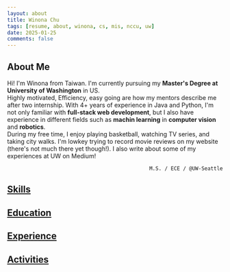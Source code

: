 ```yaml
---
layout: about
title: Winona Chu
tags: [resume, about, winona, cs, mis, nccu, uw]
date: 2025-01-25
comments: false
---
```



<h2 id="about" class="resume-title">About Me</h2>
<div class="myrow">
    <div class="col-12" style="text-align:left">
        Hi! I'm Winona from Taiwan. I'm currently pursuing my <strong>Master's Degree at University of Washington</strong> in US.<br/>
        Highly motivated, Efficiency, easy going are how my mentors describe me after two internship. With 4+ years of experience in Java and Python, I'm not only familiar with <strong>full-stack web development</strong>, but I also have experience in different fields such as <strong>machin learning</strong> in <strong>computer vision</strong> and <strong>robotics</strong>.<br/>
        <!-- and a proven track record in developing full stack software function and optimizing computer vision model performance. My research interests include software development, edge computing, human-computer interaction and machine learning in computer vision.<br/> -->
        During my free time, I enjoy playing basketball, watching TV series, and taking city walks. I'm lowkey trying to record movie reviews on my website (there's not much there yet though!). I also write about some of my experiences at UW on Medium!
    </div>
</div>
<p style="text-align:right">
    <code class="code-tag"> M.S. / ECE / @UW-Seattle</code>
</p>

<!-- Skills -->
<h2 id="ski-title" class="resume-title">
    <a id="ski-sec" href="#ski-title" onclick="expand_section('ski')">Skills <i id="ski-icon" class="fa fa-plus-square"></i></a>
</h2>
<div id="ski" style="display: none">
    <div class="myrow no-margin">
        <div class="col-xs-12 col-sm-12 col-md-4 col-lg-3" style="text-align:left;">
            <strong>Languages</strong>
        </div>
        <div class="col-xs-12 col-sm-12 col-md-8 col-lg-9" style="text-align:left;" >
            <code class="code-tag">OOP</code>
            <code class="code-tag">Python</code>
            <code class="code-tag">Java</code>
            <code class="code-tag">SQL</code>
            <code class="code-tag">HTML/CSS</code>
            <code class="code-tag">Javascript</code>
            <code class="code-tag">PHP</code>
            <code class="code-tag">C#</code>
        </div>
    </div>
    <div class="myrow no-margin" style="vertical-align: middle;">
        <div class="col-xs-12 col-sm-12 col-md-4 col-lg-3" style="text-align:left;">
            <strong>Tools</strong>
        </div>
        <div class="col-xs-12 col-sm-12 col-md-8 col-lg-9" style="text-align:left;" >
            <code class="code-tag">Git</code>
            <code class="code-tag">GitHub</code>
            <code class="code-tag">Docker</code>
            <code class="code-tag">Vim</code>
            <code class="code-tag">Postman</code>
            <code class="code-tag">VS code</code>
            <code class="code-tag">Visual Studio</code>
            <code class="code-tag">Eclipse</code>
            <code class="code-tag">Beaver</code>
            <code class="code-tag">Notion</code>
            <code class="code-tag">Unity</code>
        </div>
    </div>
    <div class="myrow no-margin" style="vertical-align: middle;">
        <div class="col-xs-12 col-sm-12 col-md-4 col-lg-3" style="text-align:left;">
            <strong>Web Development</strong>
        </div>
        <div class="col-xs-12 col-sm-12 col-md-8 col-lg-9" style="text-align:left;" >
            <code class="code-tag">React</code>
            <code class="code-tag">Restful API</code>
            <code class="code-tag">FastAPI</code>
            <code class="code-tag">AWS</code>
        </div>
    </div>
    <div class="myrow no-margin" style="vertical-align: middle;">
        <div class="col-xs-12 col-sm-12 col-md-4 col-lg-3" style="text-align:left;">
            <strong>Database</strong>
        </div>
        <div class="col-xs-12 col-sm-12 col-md-8 col-lg-9" style="text-align:left;" >
            <code class="code-mtagargin">MySQL</code>
            <code class="code-tag">MSSQL</code>
            <code class="code-tag">PostgreSQL</code>
        </div>
    </div>
    <div class="myrow no-margin" style="vertical-align: middle;">
        <div class="col-xs-12 col-sm-12 col-md-4 col-lg-3" style="text-align:left;">
            <strong>Machine Learning</strong>
        </div>
        <div class="col-xs-12 col-sm-12 col-md-8 col-lg-9" style="text-align:left;" >
            <code class="code-mtagargin">PyTorch</code>
            <code class="code-tag">TensorFlow</code>
        </div>
    </div>
    <div class="myrow no-margin" style="vertical-align: middle;">
        <div class="col-xs-12 col-sm-12 col-md-4 col-lg-3" style="text-align:left;">
            <strong>Data Analysis</strong>
        </div>
        <div class="col-xs-12 col-sm-12 col-md-8 col-lg-9" style="text-align:left;" >
            <code class="code-tag">Matplotlib</code>
            <code class="code-tag">Scikit-learn</code>
            <code class="code-tag">Looker Studio</code>
            <code class="code-tag">Tableau</code>
        </div>
    </div>
</div>

<!-- Education -->
<h2 id="edu-title" class="resume-title">
    <a id="edu-sec" href="#edu-title" onclick="expand_section('edu')">Education <i id="edu-icon" class="fa fa-plus-square"></i></a>
</h2>
<div id="edu" style="display: none">
    <div id="row-edu-1" class="myrow hover">
        <!-- Time Range / Institution / Location -->
        <div class="col-xs-12 col-sm-12 col-md-12 col-lg-2">Sep. 2024 - Mar. 2026</div>
        <!-- <div class="col-xs-12 col-sm-6 col-md-6 col-lg-6" onclick="expand('edu-1')" style="cursor:pointer"><strong>University of Washington</strong></div> -->
        <div class="col-xs-12 col-sm-6 col-md-6 col-lg-6"><strong>University of Washington (UW)</strong></div>
        <div class="col-xs-12 col-sm-6 col-md-6 col-lg-4 text-xs-left text-sm-right text-md-right text-lg-right"><i class="fa fa-map-marker add-margin"></i>Seattle, WA, USA</div>
        <!-- Title -->
        <div class="col-lg-2"></div>
        <div class="col-xs-12 col-sm-12 col-md-12 col-lg-10">M.S. in Electrical and Computer Engineering <code>GPA: 3.86 / 4.0</code></div>
        <div class="col-lg-2"></div>
        <div class="col-xs-12 col-sm-12 col-md-12 col-lg-10" style="font-size:15.5px">
            <!-- <li>Advisors: <a href="https://www.linkedin.com/in/mung-chiang-9511445/" target= "_blank">Prof. Mung Chiang</a>, <a href="https://kimkt.com/" target= "_blank"> Prof. Kwang Taik Kim</a></li> -->
            <li>Capstone Project: Organization and Analysis of Battery Data from Heterogenous Sources with
                 <strong>Astrolabe Analytics</strong></li>
            <li>Coursework: AI For Mobile Robots, Large Language Models, Embedded System, VR Application</li>
        </div>
    </div><div id="row-edu-2" class="myrow hover">
        <!-- Time Range / Institution / Location -->
        <div class="col-xs-12 col-sm-12 col-md-12 col-lg-2">Sep. 2020 - Jan. 2024</div>
        <!-- <div class="col-xs-12 col-sm-6 col-md-6 col-lg-6" onclick="expand('edu-1')" style="cursor:pointer"><strong>University of Washington</strong></div> -->
        <div class="col-xs-12 col-sm-6 col-md-6 col-lg-6"><strong>National Chengchi University (NCCU)</strong></div>
        <div class="col-xs-12 col-sm-6 col-md-6 col-lg-4 text-xs-left text-sm-right text-md-right text-lg-right"><i class="fa fa-map-marker add-margin"></i>Taipei, Taiwan</div>
        <!-- Title -->
        <div class="col-lg-2"></div>
        <div class="col-xs-12 col-sm-12 col-md-12 col-lg-10">B.S. in Management Information System <code>GPA: 4.04 / 4.3</code></div>
        <div class="col-lg-2"></div>
        <div class="col-xs-12 col-sm-12 col-md-12 col-lg-10" style="font-size:15.5px">
            <li>Advisors: <a href="https://ah.lib.nccu.edu.tw/scholar?id=8514&locale=zh_TW" target= "_blank">Prof. Shih-Yi Chien</a></li>
            <li>Coursework: Data Structure, Algorithms, Operating System, Database Management Systems</li>
        </div>
    </div>
</div>

 <!-- Experience -->
<h2 id="exp-title" class="resume-title"><a id="exp-sec" href="#exp-title" onclick="expand_section('exp')">Experience <i id="exp-icon" class="fa fa-plus-square"></i></a>
    <!-- <a id="exp-detail" href="#" onclick="show_detail(this.id, ['hide-1', 'hide-2', 'hide-3', 'hide-4', 'hide-5', 'hide-6', 'hide-7'])" style="display: none"><i id="exp-detail-1" class="fa fa-toggle-off"></i></a> -->
</h2>
<div id="exp" style="display:none">
    <!-- Read Mode Control -->
    <strong>
        <code>
        Category: 
        <a id="all" onclick="highlight(this.id)" style="margin-left: 10px;">All</a> 
        <a class="txt-ignore" id="work" onclick="highlight(this.id)" style="margin-left: 10px;"> Industry</a> 
        <a class="txt-ignore" id="proj" onclick="highlight(this.id)" style="margin-left: 10px;"> Course Project</a>
        </code>
    </strong>
    <!-- UW -->
    <div id="row-exp-1" class="myrow hover">
        <!-- Time Range / Title / Location -->
        <div class="col-xs-12 col-sm-12 col-md-12 col-lg-2">Jan. 2025 - Jun. 2025</div>
        <div class="col-xs-12 col-sm-6 col-md-6 col-lg-6"><strong>UW Capstone Project: A Cloud-Based Multimodal Data Ingestion Platform for Time Series, Cycling, and Open-Circuit Battery Data</strong></div>
        <div class="col-xs-12 col-sm-6 col-md-6 col-lg-4 text-xs-left text-sm-right text-md-right text-lg-right"><i class="fa fa-map-marker add-margin"></i>Seattle, WA, USA</div>
        <!-- Position -->
        <div class="col-lg-2"></div>
        <div class="col-xs-12 col-sm-12 col-md-12 col-lg-10">Full-stack Engineer</div>
         <!-- Description -->
        <div class="col-lg-2"></div>
        <div class="col-xs-12 col-sm-12 col-md-12 col-lg-10" style="font-size:15.5px">
            <div class="description">
                <li>Architected a modular data processing pipeline (extract → clean → standardize → split) triggered via FastAPI endpoints and backed by S3-based file storage and PostgreSQL metadata tracking.</li>
                <li>Implemented the frontend using React with dynamic routing and secure authentication via OAuth2, providing clients with isolated access to project-specific data.</li>
                <li>Designed and implemented comprehensive RESTful API architecture with 15+ endpoints handling multimodal data ingestion, user authentication, and real-time processing status tracking.</li>
                <li>Deployed and configured AWS EC2 instances with PostgreSQL database integration, ensuring secure cloud infrastructure for production-grade data storage and retrieval.</li>
                <li>Leveraged OpenAI’s GPT API to intelligently match and standardize noisy or non-uniform column names across datasets, improving automation accuracy and reducing manual data mapping effort.</li>
            </div>
        </div>
        <!-- Tags -->
        <div class="col-lg-2"></div>
        <div class="col-xs-12 col-sm-12 col-md-12 col-lg-10">
            <i class="fa fa-hashtag hash-tag-spacing"></i>
            <code id="tag-proj1-1">Software Development</code>
            <code id="tag-proj1-2">Data Science</code>
            <code id="tag-proj1-2">Web Development</code>
            <code id="tag-proj1-2">REST API</code>
        </div>
    </div>
    <!-- NCCU Graduated Project -->
    <div id="row-exp-proj2" class="myrow hover">
        <!-- Time Range / Title / Location -->
        <div class="col-xs-12 col-sm-12 col-md-12 col-lg-2">Apr. 2022 - Dec. 2023</div>
        <div class="col-xs-12 col-sm-6 col-md-6 col-lg-6"><strong>NCCU Graduate Project: MR Application - Color vision deficiency Assistance</strong></div>
        <div class="col-xs-12 col-sm-6 col-md-6 col-lg-4 text-xs-left text-sm-right text-md-right text-lg-right"><i class="fa fa-map-marker add-margin"></i>Taipei, Taiwan</div>
        <!-- Position -->
        <div class="col-lg-2"></div>
        <div class="col-xs-12 col-sm-12 col-md-12 col-lg-10">Software Developer</div>
        <!-- Description -->
        <div class="col-lg-2"></div>
        <div class="col-xs-12 col-sm-12 col-md-12 col-lg-10" style="font-size:15.5px">
            <div class="description">
                <li>Developed a color adjustment software module for Hololens2 mixed reality goggles, designed to assist individuals with color deficiency in specialized environments such as chemical laboratories, utilizing Unity and C# technologies.</li>
                <li>Implemented TensorFlow Object Detection API to accurately identify laboratory glassware, achieving a precision of 94% mAP in object recognition.</li>
                <li>Built a partial frame color adjustment function using a custom color transformation matrix within the Unity development environment with C#.</li>
                <li>Optimized device integration through Socket programming and C# Coroutines, successfully reducing screen synchronization latency between remote devices and local servers by 100 ms.</li>
                <li>Secured First Place in the 2023 National Universities Innovation Competition.</li>
                <li>GitHub Repo
                    <a href="https://github.com/winona1111/UnitywithOD" style="text-decoration:none" target="_blank"><code class="code-link" id="link-se-iot"><i class="fa fa-github"></i> UnitywithOD</code></a>
                </li>
            </div>
        </div>
        <!-- Tags -->
        <div class="col-lg-2"></div>
        <div class="col-xs-12 col-sm-12 col-md-12 col-lg-10">
            <i class="fa fa-hashtag hash-tag-spacing"></i>
            <code id="tag-proj2-1">Software Development</code>
            <code id="tag-proj2-2">C#</code>
            <code id="tag-proj2-3">Unity</code>
            <code id="tag-proj2-4">TensorFlow</code>
            <code id="tag-proj2-5">Edge Device</code>
        </div>
    </div>
    <!-- Hauliteq -->
    <div id="row-exp-work1" class="myrow hover">
        <!-- Time Range / Title / Location -->
        <div class="col-xs-12 col-sm-12 col-md-12 col-lg-2">Aug. 2023 - Dec. 2023</div>
        <div class="col-xs-12 col-sm-6 col-md-6 col-lg-6"><strong>Hualiteq International Co.</strong></div>
        <div class="col-xs-12 col-sm-6 col-md-6 col-lg-4 text-xs-left text-sm-right text-md-right text-lg-right"><i class="fa fa-map-marker add-margin"></i>Taipei, Taiwan</div>
        <!-- Position -->
        <div class="col-lg-2"></div>
        <div class="col-xs-12 col-sm-12 col-md-12 col-lg-10">Software Research and Development Intern</div>
        <!-- Description -->
        <div class="col-lg-2"></div>
        <div class="col-xs-12 col-sm-12 col-md-12 col-lg-10" style="font-size:15.5px">
            <div class="description">
                <li>Developed backend logic for an IVR system using JavaScript and MSSQL, and implemented dynamic voice response generation through Google TTS API integration, enabling real-time, personalized user interactions.</li>
                <li>Documented system integration workflows and GitLab CI practices for team-wide adoption.</li>
            </div>
        </div>
        <!-- Tags -->
        <div class="col-lg-2"></div>
        <div class="col-xs-12 col-sm-12 col-md-12 col-lg-10">
            <i class="fa fa-hashtag hash-tag-spacing"></i>
            <code id="tag-work1-1">Software Development</code>
            <code id="tag-work1-2">JavaScript</code>
            <code id="tag-work1-3">MS SQL</code>
            <code id="tag-work1-4">IVR</code>
            <code id="tag-work1-5">Technical Documentation</code>
        </div>
    </div>
    <!-- Innodisk -->
    <div id="row-exp-work2" class="myrow hover">
        <!-- Time Range / Title / Location -->
        <div class="col-xs-12 col-sm-12 col-md-12 col-lg-2">Jul. 2022 - Aug. 2022</div>
        <div class="col-xs-12 col-sm-6 col-md-6 col-lg-6"><strong>Innodisk Co.</strong></div>
        <div class="col-xs-12 col-sm-6 col-md-6 col-lg-4 text-xs-left text-sm-right text-md-right text-lg-right"><i class="fa fa-map-marker add-margin"></i>Taipei, Taiwan</div>
        <!-- Position -->
        <div class="col-lg-2"></div>
        <div class="col-xs-12 col-sm-12 col-md-12 col-lg-10">Software Research and Development Intern</div>
        <!-- Description -->
        <div class="col-lg-2"></div>
        <div class="col-xs-12 col-sm-12 col-md-12 col-lg-10" style="font-size:15.5px">
            <div class="description">
                <li>Expanded image dataset by 4.5 times using LabelImg and data augmentation techniques, improving model training efficiency.</li>
                <li>Converted YOLOv4-tiny and earlier Darknet-based models into ONNX format to enable compatibility with hardware acceleration tools; optimized inference deployment on Xilinx KV260 via Vitis-AI, achieving 95\% mAP at 0.45 IoU and improving inference speed by 50+ FPS.</li>
                <li>Developed a Python-based unit testing for the team project, enhancing error detection.</li>
                <li>Containerized project using Docker on Linux to reduce environment-related issues during deployment.</li>
            </div>
        </div>
        <!-- Tags -->
        <div class="col-lg-2"></div>
        <div class="col-xs-12 col-sm-12 col-md-12 col-lg-10">
            <i class="fa fa-hashtag hash-tag-spacing"></i>
            <code id="tag-wor2-1">Machine Learning</code>
            <code id="tag-work2-2">Object Detection</code>
            <code id="tag-work2-3">Python</code>
            <code id="tag-work2-4">Unit Test</code>
            <code id="tag-work2-5">Linux</code>
        </div>
    </div>
    <!-- Transnational vaccination verification system -->
    <div id="row-exp-proj3" class="myrow hover">
        <!-- Time Range / Title / Location -->
        <div class="col-xs-12 col-sm-12 col-md-12 col-lg-2">Apr. 2022 - Jun. 2022</div>
        <div class="col-xs-12 col-sm-6 col-md-6 col-lg-6"><strong>Transnational vaccination verification system</strong></div>
        <div class="col-xs-12 col-sm-6 col-md-6 col-lg-4 text-xs-left text-sm-right text-md-right text-lg-right"><i class="fa fa-map-marker add-margin"></i>Taipei, Taiwan</div>
        <!-- Position -->
        <div class="col-lg-2"></div>
        <div class="col-xs-12 col-sm-12 col-md-12 col-lg-10">Back-end Developer</div>
        <!-- Description -->
        <div class="col-lg-2"></div>
        <div class="col-xs-12 col-sm-12 col-md-12 col-lg-10" style="font-size:15.5px">
            <div class="description">
                <li>Developed a comprehensive web platform providing integrated travel and vaccination information for cross-border entry requirements during the COVID-19 pandemic.</li>
                <li>Implemented a robust MySQL database to centralize and manage international travel and entry regulations, utilizing PHP to dynamically render and access critical information.</li>
                <li>Designed an interactive user interface featuring registration and commenting functionalities, enabling collaborative knowledge sharing and real-time information updates for travelers.</li>
            </div>
        </div>
        <!-- Tags -->
        <div class="col-lg-2"></div>
        <div class="col-xs-12 col-sm-12 col-md-12 col-lg-10">
            <i class="fa fa-hashtag hash-tag-spacing"></i>
            <code id="tag-proj3-1">Software Development</code>
            <code id="tag-proj3-2">MySQL</code>
            <code id="tag-proj3-3">PHP</code>
            <code id="tag-proj3-3">HTML</code>
        </div>
    </div>
    <!-- Money Grabber -->
    <div id="row-exp-proj4" class="myrow hover">
        <!-- Time Range / Title / Location -->
        <div class="col-xs-12 col-sm-12 col-md-12 col-lg-2">Feb. 2021 - Jun. 2021</div>
        <div class="col-xs-12 col-sm-6 col-md-6 col-lg-6"><strong>Money Grabber</strong></div>
        <div class="col-xs-12 col-sm-6 col-md-6 col-lg-4 text-xs-left text-sm-right text-md-right text-lg-right"><i class="fa fa-map-marker add-margin"></i>Taipei, Taiwan</div>
        <!-- Position -->
        <div class="col-lg-2"></div>
        <div class="col-xs-12 col-sm-12 col-md-12 col-lg-10">Developer</div>
        <!-- Description -->
        <div class="col-lg-2"></div>
        <div class="col-xs-12 col-sm-12 col-md-12 col-lg-10" style="font-size:15.5px">
            <div class="description">
                <li>Developed a location-based restaurant discovery application for campus environments using Java in Eclipse, designed to assist new students in quickly exploring local dining options.</li>
                <li>Implemented web scraping techniques utilizing Python's Selenium and BeautifulSoup libraries to aggregate comprehensive restaurant information from Google Map.</li>
                <li>Enhanced user experience by integrating Google Maps API, providing interactive geographical visualization and refined interface design for seamless restaurant exploration.</li>
            </div>
        </div>
        <!-- Tags -->
        <div class="col-lg-2"></div>
        <div class="col-xs-12 col-sm-12 col-md-12 col-lg-10">
            <i class="fa fa-hashtag hash-tag-spacing"></i>
            <code id="tag-proj4-1">Software Development</code>
            <code id="tag-proj4-2">Web scraping</code>
            <code id="tag-proj4-3">Python</code>
            <code id="tag-proj4-4">Selenium</code>
            <code id="tag-proj4-5">API</code>
        </div>
    </div>
</div>

<!-- Activities Experience -->
<h2 id="act-title" class="resume-title">
    <a id="act-sec" href="#act-title" onclick="expand_section('act')">Activities <i id="act-icon" class="fa fa-plus-square"></i></a>
</h2>
<div id="act" style="display: none">
    <div id="row-act-1" class="myrow hover">
        <!-- Time Range / Title / Location -->
        <div class="col-xs-12 col-sm-12 col-md-12 col-lg-2">Jun. 2022 - Jun. 2023</div>
        <div class="col-xs-12 col-sm-6 col-md-6 col-lg-6"><strong>NCCU Data Analytics Club</strong></div>
        <div class="col-xs-12 col-sm-6 col-md-6 col-lg-4 text-xs-left text-sm-right text-md-right text-lg-right"><i class="fa fa-map-marker add-margin"></i>Taipei, Taiwan</div>
        <!-- Position -->
        <div class="col-lg-2"></div>
        <div class="col-xs-12 col-sm-12 col-md-12 col-lg-10">Marketing Team</div>
        <!-- Description -->
        <div class="col-lg-2"></div>
        <div class="col-xs-12 col-sm-12 col-md-12 col-lg-10" style="font-size:15.5px">
            <div class="description">
                <li>Used data analysis skills and Looker Studio to analyze the marketing effect of the community background data.</li>
                <li>Used Adobe illustrator and Photoshop to produce social media graphic.</li>
            </div>
        </div>
    </div>
    <div id="row-act-1" class="myrow hover">
        <!-- Time Range / Title / Location -->
        <div class="col-xs-12 col-sm-12 col-md-12 col-lg-2">Jun. 2022 - Jun. 2023</div>
        <div class="col-xs-12 col-sm-6 col-md-6 col-lg-6"><strong>NCCU Commerce Career Ambassador</strong></div>
        <div class="col-xs-12 col-sm-6 col-md-6 col-lg-4 text-xs-left text-sm-right text-md-right text-lg-right"><i class="fa fa-map-marker add-margin"></i>Taipei, Taiwan</div>
        <!-- Position -->
        <div class="col-lg-2"></div>
        <div class="col-xs-12 col-sm-12 col-md-12 col-lg-10">Head of Design Dept. | Marketing Dept.</div>
        <!-- Description -->
        <div class="col-lg-2"></div>
        <div class="col-xs-12 col-sm-12 col-md-12 col-lg-10" style="font-size:15.5px">
            <div class="description">
                <li>Cultivated leadership and program management skill.</li>
                <li>Coordinating the design and publicity of the three major activities of NCCU: 'Baozhong Tea Festival', the Christmas event, Commerce College 'Elite Seed Camp".</li>
                <li>Designed the main visual of the Christmas event, and the participation rate of the activities was 12 times last year.</li>
                <li>Served as an Adobe illustrator introductory lecturer.</li>
            </div>
        </div>
    </div>
</div>